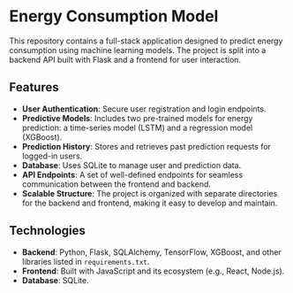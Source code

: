 # Energy Consumption Model 

This repository contains a full-stack application designed to predict energy consumption using machine learning models. The project is split into a backend API built with Flask and a frontend for user interaction.

## Features

* **User Authentication**: Secure user registration and login endpoints.
* **Predictive Models**: Includes two pre-trained models for energy prediction: a time-series model (LSTM) and a regression model (XGBoost).
* **Prediction History**: Stores and retrieves past prediction requests for logged-in users.
* **Database**: Uses SQLite to manage user and prediction data.
* **API Endpoints**: A set of well-defined endpoints for seamless communication between the frontend and backend.
* **Scalable Structure**: The project is organized with separate directories for the backend and frontend, making it easy to develop and maintain.

## Technologies

* **Backend**: Python, Flask, SQLAlchemy, TensorFlow, XGBoost, and other libraries listed in `requirements.txt`.
* **Frontend**: Built with JavaScript and its ecosystem (e.g., React, Node.js).
* **Database**: SQLite.
